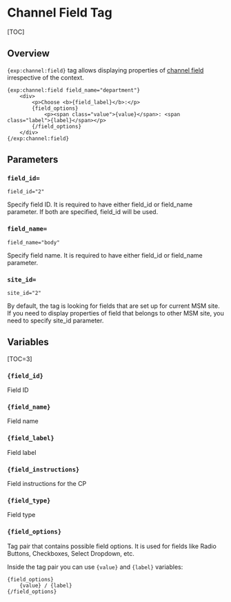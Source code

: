 <!--
    This source file is part of the open source project
    ExpressionEngine User Guide (https://github.com/ExpressionEngine/ExpressionEngine-User-Guide)

    @link      https://expressionengine.com/
    @copyright Copyright (c) 2003-2020, Packet Tide, LLC (https://packettide.com)
    @license   https://expressionengine.com/license Licensed under Apache License, Version 2.0
-->

# Channel Field Tag

[TOC]

## Overview

`{exp:channel:field}` tag allows displaying properties of [channel field](control-panel/field-manager/edit-field.md) irrespective of the context.

    {exp:channel:field field_name="department"}
        <div>
            <p>Choose <b>{field_label}</b>:</p>
            {field_options}
                <p><span class="value">{value}</span>: <span class="label">{label}</span></p>
            {/field_options}
        </div>
    {/exp:channel:field}

## Parameters

### `field_id=`

    field_id="2"

Specify field ID. It is required to have either field_id or field_name parameter. If both are specified, field_id will be used.

### `field_name=`

    field_name="body"

Specify field name. It is required to have either field_id or field_name parameter.

### `site_id=`

    site_id="2"

By default, the tag is looking for fields that are set up for current MSM site. If you need to display properties of field that belongs to other MSM site, you need to specify site_id parameter.


## Variables

[TOC=3]

### `{field_id}`

Field ID

### `{field_name}`

Field name

### `{field_label}`

Field label

### `{field_instructions}`

Field instructions for the CP

### `{field_type}`

Field type

### `{field_options}`

Tag pair that contains possible field options. It is used for fields like Radio Buttons, Checkboxes, Select Dropdown, etc.

Inside the tag pair you can use `{value}` and `{label}` variables:

    {field_options}
        {value} / {label}
    {/field_options}